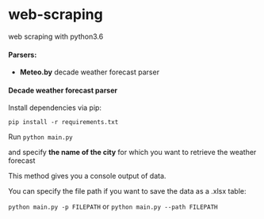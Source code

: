# web-scraping
web scraping with python3.6

#### Parsers:

* **Meteo.by** decade weather forecast parser 


#### Decade weather forecast parser

Install dependencies via pip:

`pip install -r requirements.txt`

Run `python main.py ` 
 
and specify **the name of the city** for which you want to retrieve the weather forecast

This method gives you a console output of data.
    
You can specify the file path if you want to save the data as a .xlsx table:

`python main.py -p FILEPATH`  or `python main.py --path FILEPATH`

 


